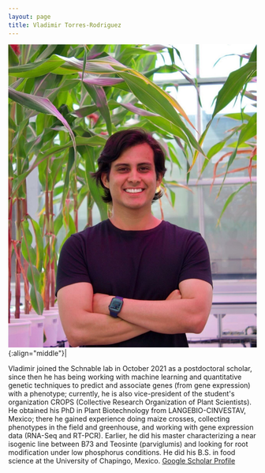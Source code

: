 ```yaml
---
layout: page
title: Vladimir Torres-Rodriguez 
---
```


![Vladimir Torres-Rodriguez](/images/People_Images/Vlad2.jpg){:align="middle"}|

Vladimir joined the Schnable lab in October 2021 as a postdoctoral scholar, since then he has being working with machine learning and quantitative genetic techniques to predict and associate genes (from gene expression) with a phenotype; currently, he is also vice-president of the student's organization CROPS (Collective Research Organization of Plant Scientists). He obtained his PhD in Plant Biotechnology from LANGEBIO-CINVESTAV, Mexico; there he gained experience doing maize crosses, collecting phenotypes in the field and greenhouse, and working with gene expression data (RNA-Seq and RT-PCR). Earlier, he did his master characterizing a near isogenic line between B73 and Teosinte (parviglumis) and looking for root modification under low phosphorus conditions. He did his B.S. in food science at the University of Chapingo, Mexico.
[Google Scholar Profile](https://scholar.google.com/citations?user=a9p6MWsAAAAJ&hl=en)

